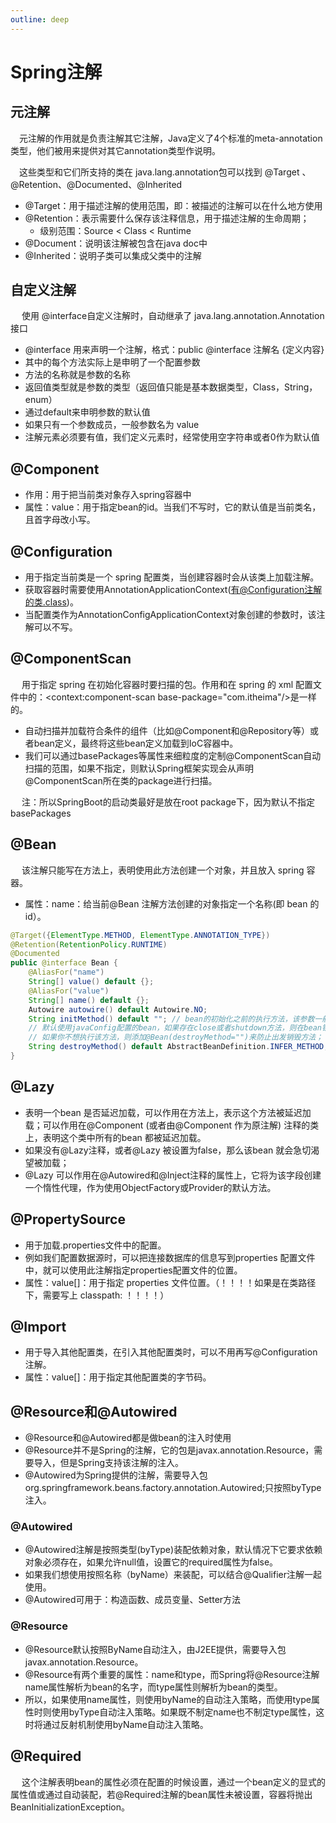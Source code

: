 ```yaml
---
outline: deep
---
```


# Spring注解
## 元注解
&emsp;元注解的作用就是负责注解其它注解，Java定义了4个标准的meta-annotation类型，他们被用来提供对其它annotation类型作说明。

&emsp;这些类型和它们所支持的类在 java.lang.annotation包可以找到 @Target 、@Retention、@Documented、@Inherited

- @Target：用于描述注解的使用范围，即：被描述的注解可以在什么地方使用
- @Retention：表示需要什么保存该注释信息，用于描述注解的生命周期；
    - 级别范围：Source < Class < Runtime
- @Document：说明该注解被包含在java doc中
- @Inherited：说明子类可以集成父类中的注解

## 自定义注解
&emsp; 使用 @interface自定义注解时，自动继承了 java.lang.annotation.Annotation接口

- @interface 用来声明一个注解，格式：public @interface 注解名 {定义内容}
- 其中的每个方法实际上是申明了一个配置参数
- 方法的名称就是参数的名称
- 返回值类型就是参数的类型（返回值只能是基本数据类型，Class，String，enum）
- 通过default来申明参数的默认值
- 如果只有一个参数成员，一般参数名为 value
- 注解元素必须要有值，我们定义元素时，经常使用空字符串或者0作为默认值

## @Component
- 作用：用于把当前类对象存入spring容器中
- 属性：value：用于指定bean的id。当我们不写时，它的默认值是当前类名，且首字母改小写。

## @Configuration
- 用于指定当前类是一个 spring 配置类，当创建容器时会从该类上加载注解。
- 获取容器时需要使用AnnotationApplicationContext(有@Configuration注解的类.class)。
- 当配置类作为AnnotationConfigApplicationContext对象创建的参数时，该注解可以不写。

## @ComponentScan
&emsp; 用于指定 spring 在初始化容器时要扫描的包。作用和在 spring 的 xml 配置文件中的：<context:component-scan base-package="com.itheima"/>是一样的。

- 自动扫描并加载符合条件的组件（比如@Component和@Repository等）或者bean定义，最终将这些bean定义加载到IoC容器中。
- 我们可以通过basePackages等属性来细粒度的定制@ComponentScan自动扫描的范围，如果不指定，则默认Spring框架实现会从声明@ComponentScan所在类的package进行扫描。

&emsp; 注：所以SpringBoot的启动类最好是放在root package下，因为默认不指定basePackages

## @Bean
&emsp; 该注解只能写在方法上，表明使用此方法创建一个对象，并且放入 spring 容器。

- 属性：name：给当前@Bean 注解方法创建的对象指定一个名称(即 bean 的 id）。
```java
@Target({ElementType.METHOD, ElementType.ANNOTATION_TYPE})
@Retention(RetentionPolicy.RUNTIME)
@Documented
public @interface Bean {
    @AliasFor("name")
    String[] value() default {};
    @AliasFor("value")
    String[] name() default {};
    Autowire autowire() default Autowire.NO;
    String initMethod() default ""; // bean的初始化之前的执行方法，该参数一般不怎么用，因为完全可以在代码中实现；
    // 默认使用javaConfig配置的bean，如果存在close或者shutdown方法，则在bean销毁时会自动执行该方法。
    // 如果你不想执行该方法，则添加@Bean(destroyMethod="")来防止出发销毁方法；
    String destroyMethod() default AbstractBeanDefinition.INFER_METHOD;
}
```

## @Lazy
- 表明一个bean 是否延迟加载，可以作用在方法上，表示这个方法被延迟加载；可以作用在@Component (或者由@Component 作为原注解) 注释的类上，表明这个类中所有的bean 都被延迟加载。
- 如果没有@Lazy注释，或者@Lazy 被设置为false，那么该bean 就会急切渴望被加载；
- @Lazy 可以作用在@Autowired和@Inject注释的属性上，它将为该字段创建一个惰性代理，作为使用ObjectFactory或Provider的默认方法。

## @PropertySource
- 用于加载.properties文件中的配置。
- 例如我们配置数据源时，可以把连接数据库的信息写到properties 配置文件中，就可以使用此注解指定properties配置文件的位置。
- 属性：value[]：用于指定 properties 文件位置。（！！！！如果是在类路径下，需要写上 classpath: ！！！！）

## @Import
- 用于导入其他配置类，在引入其他配置类时，可以不用再写@Configuration 注解。
- 属性：value[]：用于指定其他配置类的字节码。

## @Resource和@Autowired
- @Resource和@Autowired都是做bean的注入时使用
- @Resource并不是Spring的注解，它的包是javax.annotation.Resource，需要导入，但是Spring支持该注解的注入。
- @Autowired为Spring提供的注解，需要导入包org.springframework.beans.factory.annotation.Autowired;只按照byType注入。

### @Autowired
- @Autowired注解是按照类型(byType)装配依赖对象，默认情况下它要求依赖对象必须存在，如果允许null值，设置它的required属性为false。
- 如果我们想使用按照名称（byName）来装配，可以结合@Qualifier注解一起使用。
- @Autowired可用于：构造函数、成员变量、Setter方法

### @Resource
- @Resource默认按照ByName自动注入，由J2EE提供，需要导入包javax.annotation.Resource。
- @Resource有两个重要的属性：name和type，而Spring将@Resource注解name属性解析为bean的名字，而type属性则解析为bean的类型。
- 所以，如果使用name属性，则使用byName的自动注入策略，而使用type属性时则使用byType自动注入策略。如果既不制定name也不制定type属性，这时将通过反射机制使用byName自动注入策略。

## @Required
&emsp; 这个注解表明bean的属性必须在配置的时候设置，通过一个bean定义的显式的属性值或通过自动装配，若@Required注解的bean属性未被设置，容器将抛出BeanInitializationException。